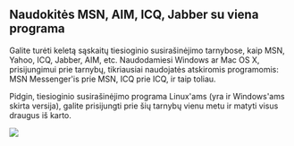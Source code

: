 <?php require("../../entete.php"); ?> <?php require("../../base.php"); ?>

<div id="corps">

<h2>Naudokit&#279;s MSN, AIM, ICQ, Jabber su viena programa</h2>

<p>Galite tur&#279;ti kelet&#261; s&#261;skait&#371; tiesioginio susira&#353;in&#279;jimo tarnybose, kaip MSN, Yahoo, ICQ, Jabber, AIM, etc. Naudodamiesi Windows ar Mac OS X, prisijungimui prie tarnyb&#371;, tikriausiai naudojat&#279;s atskiromis programomis: MSN Messenger'is prie MSN, ICQ prie ICQ, ir taip toliau.</p>

<p>Pidgin, tiesioginio susira&#353;in&#279;jimo programa Linux'ams (yra 
ir Windows'ams skirta versija), galite prisijungti prie &#353;i&#371; 
tarnyb&#371; vienu metu ir matyti visus draugus i&#353; karto.</p>

<img src="Images/gaim_im_services.png" />

</div> </body> </html>

